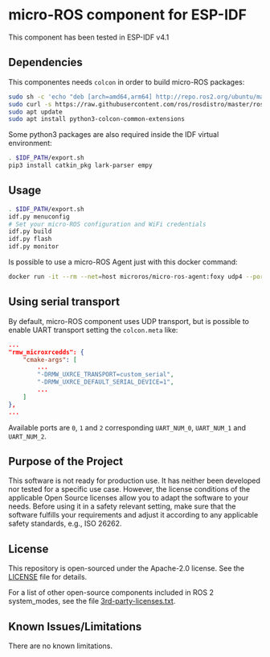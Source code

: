 # micro-ROS component for ESP-IDF

This component has been tested in ESP-IDF v4.1

## Dependencies

This componentes needs `colcon` in order to build micro-ROS packages:

<!-- apt install lsb-release git -->
```bash
sudo sh -c 'echo "deb [arch=amd64,arm64] http://repo.ros2.org/ubuntu/main `lsb_release -cs` main" > /etc/apt/sources.list.d/ros2-latest.list'
sudo curl -s https://raw.githubusercontent.com/ros/rosdistro/master/ros.asc | sudo apt-key add -
sudo apt update
sudo apt install python3-colcon-common-extensions
```

Some python3 packages are also required inside the IDF virtual environment:

```bash
. $IDF_PATH/export.sh
pip3 install catkin_pkg lark-parser empy
```

## Usage

```bash
. $IDF_PATH/export.sh
idf.py menuconfig
# Set your micro-ROS configuration and WiFi credentials
idf.py build 
idf.py flash 
idf.py monitor 
```

Is possible to use a micro-ROS Agent just with this docker command:

```bash
docker run -it --rm --net=host microros/micro-ros-agent:foxy udp4 --port 8888 -v6
```

## Using serial transport

By default, micro-ROS component uses UDP transport, but is possible to enable UART transport setting the `colcon.meta` like:

```json
...
"rmw_microxrcedds": {
    "cmake-args": [
        ...
        "-DRMW_UXRCE_TRANSPORT=custom_serial",
        "-DRMW_UXRCE_DEFAULT_SERIAL_DEVICE=1",
        ...
    ]
},
...
```

Available ports are `0`, `1` and `2` corresponding `UART_NUM_0`, `UART_NUM_1` and `UART_NUM_2`.

## Purpose of the Project

This software is not ready for production use. It has neither been developed nor
tested for a specific use case. However, the license conditions of the
applicable Open Source licenses allow you to adapt the software to your needs.
Before using it in a safety relevant setting, make sure that the software
fulfills your requirements and adjust it according to any applicable safety
standards, e.g., ISO 26262.

## License

This repository is open-sourced under the Apache-2.0 license. See the [LICENSE](LICENSE) file for details.

For a list of other open-source components included in ROS 2 system_modes,
see the file [3rd-party-licenses.txt](3rd-party-licenses.txt).

## Known Issues/Limitations

There are no known limitations.
